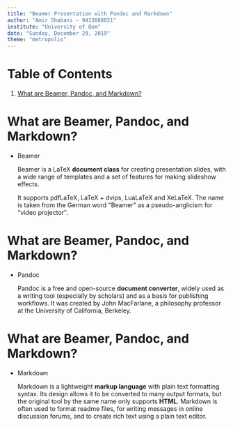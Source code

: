 ```yaml
---
title: "Beamer Presentation with Pandoc and Markdown"
author: "Amir Shabani - 9413088021"
institute: "University of Qom"
date: "Sunday, December 29, 2019"
theme: "metropolis"
---
```


# Table of Contents

1. [What are Beamer, Pandoc, and Markdown?](#what-are-beamer-pandoc-and-markdown)

# What are Beamer, Pandoc, and Markdown?
- Beamer

	Beamer is a LaTeX **document class** for creating presentation slides, with a wide range of templates and a set of features for making slideshow effects.

	It supports pdfLaTeX, LaTeX + dvips, LuaLaTeX and XeLaTeX. The name is taken from the German word "Beamer" as a pseudo-anglicism for "video projector".

# What are Beamer, Pandoc, and Markdown?
- Pandoc

	Pandoc is a free and open-source **document converter**, widely used as a writing tool (especially by scholars) and as a basis for publishing workflows. It was created by John MacFarlane, a philosophy professor at the University of California, Berkeley.

# What are Beamer, Pandoc, and Markdown?
- Markdown

	Markdown is a lightweight **markup language** with plain text formatting syntax. Its design allows it to be converted to many output formats, but the original tool by the same name only supports **HTML**. Markdown is often used to format readme files, for writing messages in online discussion forums, and to create rich text using a plain text editor.


